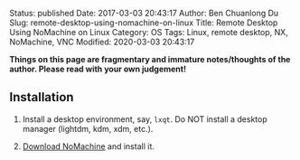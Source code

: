 Status: published
Date: 2017-03-03 20:43:17
Author: Ben Chuanlong Du
Slug: remote-desktop-using-nomachine-on-linux
Title: Remote Desktop Using NoMachine on Linux
Category: OS
Tags: Linux, remote desktop, NX, NoMachine, VNC
Modified: 2020-03-03 20:43:17

**Things on this page are fragmentary and immature notes/thoughts of the author. Please read with your own judgement!**

## Installation

1. Install a desktop environment, say, `lxqt`.
    Do NOT install a desktop manager (lightdm, kdm, xdm, etc.).

2. [Download NoMachine](https://www.nomachine.com/download)
    and install it.
